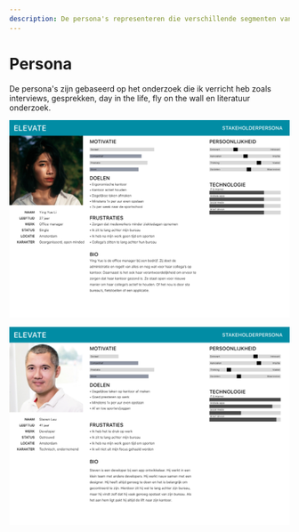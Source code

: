 ```yaml
---
description: De persona's representeren die verschillende segmenten van de doelgroep.
---
```


# Persona

De persona's zijn gebaseerd op het onderzoek die ik verricht heb zoals interviews, gesprekken, day in the life, fly on the wall en literatuur onderzoek.

![Afbeelding \[..\]](../.gitbook/assets/persona-office-manager.png)

![Afbeelding \[..\] ](../.gitbook/assets/persona-gebruiker-extreem.png)



